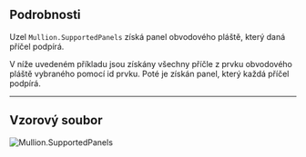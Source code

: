 ## Podrobnosti
Uzel `Mullion.SupportedPanels` získá panel obvodového pláště, který daná příčel podpírá.

V níže uvedeném příkladu jsou získány všechny příčle z prvku obvodového pláště vybraného pomocí id prvku. Poté je získán panel, který každá příčel podpírá.
___
## Vzorový soubor

![Mullion.SupportedPanels](./Revit.Elements.Mullion.SupportedPanels_img.jpg)
